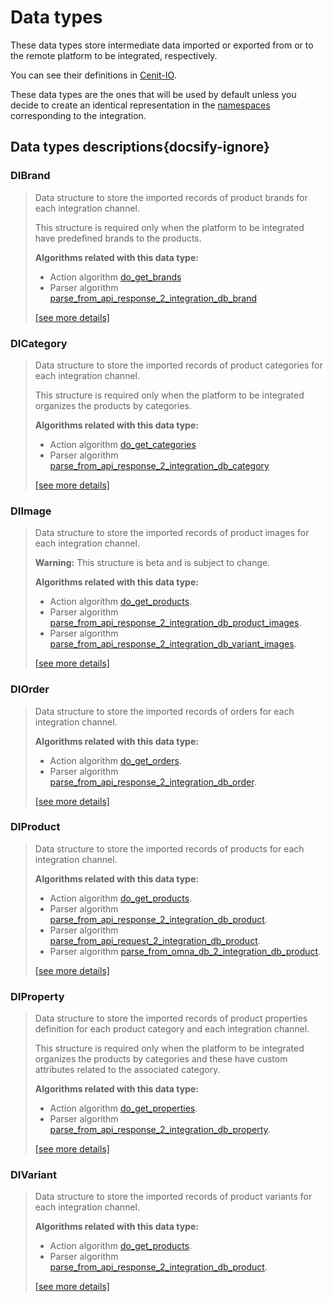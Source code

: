 # Data types

These data types store intermediate data imported or exported from or to the remote platform to be integrated, respectively.

You can see their definitions in [Cenit-IO](https://cenit.io/json_data_type?f[namespace][24075][v]=OMNAv2&f[name][24160][o]=like&f[name][24160][v]=ID).

These data types are the ones that will be used by default unless you decide to create an identical representation in 
the [namespaces](../namespaces.md) corresponding to the integration.

## Data types descriptions{docsify-ignore}

### DIBrand 

> Data structure to store the imported records of product brands for each integration channel.
> 
> This structure is required only when the platform to be integrated have predefined brands to the products.
> 
> **Algorithms related with this data type:**
> 
> * Action algorithm [do_get_brands](../action-algorithms/do_get_brands.md)
> * Parser algorithm [parse_from_api_response_2_integration_db_brand](../parser-algorithms/parse_from_api_response_2_integration_db_brand.md)
>
> [[see more details]](DIBrand ':class=see-more')

### DICategory 

> Data structure to store the imported records of product categories for each integration channel.
> 
> This structure is required only when the platform to be integrated organizes the products by categories.
> 
> **Algorithms related with this data type:**
> 
> * Action algorithm [do_get_categories](../action-algorithms/do_get_categories.md)
> * Parser algorithm [parse_from_api_response_2_integration_db_category](../parser-algorithms/parse_from_api_response_2_integration_db_category.md)
> 
>
> [[see more details]](DICategory ':class=see-more')

### DIImage 

> Data structure to store the imported records of product images for each integration channel.
> 
> **Warning:** This structure is beta and is subject to change.
> 
> **Algorithms related with this data type:**
> 
> * Action algorithm [do_get_products](../action-algorithms/do_get_products.md).
> * Parser algorithm [parse_from_api_response_2_integration_db_product_images](../parser-algorithms/parse_from_api_response_2_integration_db_product_images.md).
> * Parser algorithm [parse_from_api_response_2_integration_db_variant_images](../parser-algorithms/parse_from_api_response_2_integration_db_variant_images.md).
>
> [[see more details]](DIImage ':class=see-more')

### DIOrder 

> Data structure to store the imported records of orders for each integration channel.
> 
> **Algorithms related with this data type:**
> 
> * Action algorithm [do_get_orders](../action-algorithms/do_get_orders.md).
> * Parser algorithm [parse_from_api_response_2_integration_db_order](../parser-algorithms/parse_from_api_response_2_integration_db_order.md).
> 
>
> [[see more details]](DIOrder ':class=see-more')

### DIProduct 

> Data structure to store the imported records of products for each integration channel.
> 
> **Algorithms related with this data type:**
> 
> * Action algorithm [do_get_products](../action-algorithms/do_get_products.md).
> * Parser algorithm [parse_from_api_response_2_integration_db_product](../parser-algorithms/parse_from_api_response_2_integration_db_product.md).
> * Parser algorithm [parse_from_api_request_2_integration_db_product](../parser-algorithms/parse_from_api_request_2_integration_db_product.md).
> * Parser algorithm [parse_from_omna_db_2_integration_db_product](../parser-algorithms/parse_from_omna_db_2_integration_db_product.md).
> 
>
> [[see more details]](DIProduct ':class=see-more')

### DIProperty 

> Data structure to store the imported records of product properties definition for each product category and each
> integration channel.
> 
> This structure is required only when the platform to be integrated organizes the products by categories and these have
> custom attributes related to the associated category.
> 
> **Algorithms related with this data type:**
> 
> * Action algorithm [do_get_properties](../action-algorithms/do_get_properties.md).
> * Parser algorithm [parse_from_api_response_2_integration_db_property](../parser-algorithms/parse_from_api_response_2_integration_db_property.md).
> 
>
> [[see more details]](DIProperty ':class=see-more')

### DIVariant 

> Data structure to store the imported records of product variants for each integration channel.
> 
> **Algorithms related with this data type:**
> 
> * Action algorithm [do_get_products](../action-algorithms/do_get_products.md).
> * Parser algorithm [parse_from_api_response_2_integration_db_product](../parser-algorithms/parse_from_api_response_2_integration_db_variant.md).
> 
>
> [[see more details]](DIVariant ':class=see-more')

